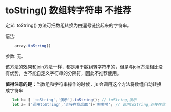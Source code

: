 # toString() 数组转字符串 不推荐

定义: toString() 方法可把数组转换为由逗号链接起来的字符串。

语法:

```js
    array.toString()
```

参数: 无。

该方法的效果和join方法一样，都是用于数组转字符串的，但是与join方法相比没有优势，也不能自定义字符串的分隔符，因此不推荐使用。

**值得注意的是**：当数组和字符串操作的时候，js 会调用这个方法将数组自动转换成字符串

```js
   let b= [ 'toString','演示'].toString(); // toString,演示
   let a= ['调用toString','连接在我后面']+'啦啦啦'; // 调用toString,连接在我后面啦啦啦
```